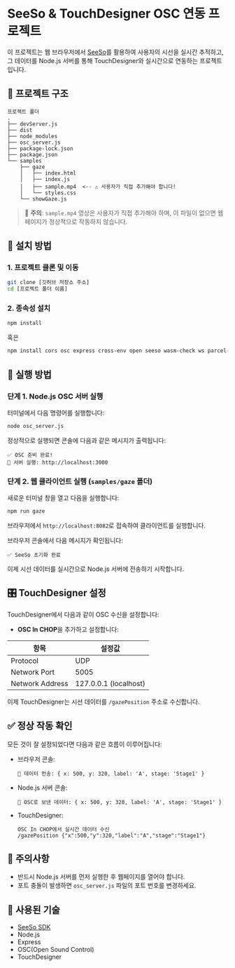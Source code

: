 # SeeSo & TouchDesigner OSC 연동 프로젝트

이 프로젝트는 웹 브라우저에서 [SeeSo](https://sdk.eyedid.ai)를 활용하여 사용자의 시선을 실시간 추적하고, 그 데이터를 Node.js 서버를 통해 TouchDesigner와 실시간으로 연동하는 프로젝트입니다.

## 📂 프로젝트 구조

```
프로젝트 폴더
.
├── devServer.js
├── dist
├── node_modules
├── osc_server.js
├── package-lock.json
├── package.json
└── samples
    ├── gaze
    │   ├── index.html
    │   ├── index.js
    │   ├── sample.mp4  <-- ⚠️ 사용자가 직접 추가해야 합니다!
    │   └── styles.css
    └── showGaze.js
```

> 🚨 **주의**: `sample.mp4` 영상은 사용자가 직접 추가해야 하며, 이 파일이 없으면 웹페이지가 정상적으로 작동하지 않습니다.

## 🔧 설치 방법

### 1. 프로젝트 클론 및 이동

```bash
git clone [깃허브 저장소 주소]
cd [프로젝트 폴더 이름]
```

### 2. 종속성 설치

```bash
npm install
```

혹은
```bash
npm install cors osc express cross-env open seeso wasm-check ws parcel-bundler
```

## 🚀 실행 방법

### 단계 1. Node.js OSC 서버 실행

터미널에서 다음 명령어를 실행합니다:

```bash
node osc_server.js
```

정상적으로 실행되면 콘솔에 다음과 같은 메시지가 출력됩니다:

```
✅ OSC 준비 완료!
🚀 서버 실행: http://localhost:3000
```

### 단계 2. 웹 클라이언트 실행 (`samples/gaze` 폴더)

새로운 터미널 창을 열고 다음을 실행합니다:

```bash
npm run gaze
```

브라우저에서 `http://localhost:8082`로 접속하여 클라이언트를 실행합니다.

브라우저 콘솔에서 다음 메시지가 확인됩니다:

```
✅ SeeSo 초기화 완료
```

이제 시선 데이터를 실시간으로 Node.js 서버에 전송하기 시작합니다.

## 🎛️ TouchDesigner 설정

TouchDesigner에서 다음과 같이 OSC 수신을 설정합니다:

- **OSC In CHOP**을 추가하고 설정합니다:

| 항목            | 설정값                  |
|-----------------|-------------------------|
| Protocol        | UDP                     |
| Network Port    | 5005                    |
| Network Address | 127.0.0.1 (localhost)   |

이제 TouchDesigner는 시선 데이터를 `/gazePosition` 주소로 수신합니다.

## ✅ 정상 작동 확인

모든 것이 잘 설정되었다면 다음과 같은 흐름이 이루어집니다:

- 브라우저 콘솔:
  ```
  📡 데이터 전송: { x: 500, y: 320, label: 'A', stage: 'Stage1' }
  ```

- Node.js 서버 콘솔:
  ```
  📨 OSC로 보낸 데이터: { x: 500, y: 320, label: 'A', stage: 'Stage1' }
  ```

- TouchDesigner:
  ```
  OSC In CHOP에서 실시간 데이터 수신
  /gazePosition {"x":500,"y":320,"label":"A","stage":"Stage1"}
  ```

## 📌 주의사항

- 반드시 Node.js 서버를 먼저 실행한 후 웹페이지를 열어야 합니다.
- 포트 충돌이 발생하면 `osc_server.js` 파일의 포트 번호를 변경하세요.

## 📄 사용된 기술

- [SeeSo SDK](https://sdk.eyedid.ai)
- Node.js
- Express
- OSC(Open Sound Control)
- TouchDesigner

